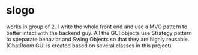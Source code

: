 slogo
=====

works in group of 2.
I write the whole front end and use a MVC pattern to better intact with the backend guy.
All the GUI objects use Strategy pattern to speparate behavior and Swing Objects so that
they are highly reusable. (ChatRoom GUI is created based on several classes in this project)
